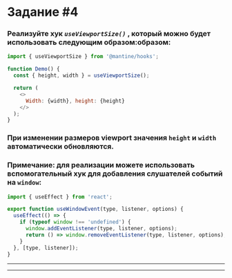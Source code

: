 # Задание #4

### Реализуйте хук _`useViewportSize()`_ , который можно будет использовать следующим образом:образом:

```JavaScript
import { useViewportSize } from '@mantine/hooks';

function Demo() {
  const { height, width } = useViewportSize();

  return (
    <>
      Width: {width}, height: {height}
    </>
  );
}
```

### При изменении размеров viewport значения `height` и `width` автоматически обновляются.

### Примечание: для реализации можете использовать вспомогательный хук для добавления слушателей событий на `window`:

```JavaScript
import { useEffect } from 'react';

export function useWindowEvent(type, listener, options) {
  useEffect(() => {
    if (typeof window !== 'undefined') {
      window.addEventListener(type, listener, options);
      return () => window.removeEventListener(type, listener, options);
    }
  }, [type, listener]);
}
```

---

---
